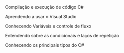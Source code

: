 Compilação e execução de código C#

Aprendendo a usar o Visual Studio

Conhecendo Variáveis e controle de fluxo

Entendendo sobre as condicionais e laços de repetição

Conhecendo os principais tipos do C#
